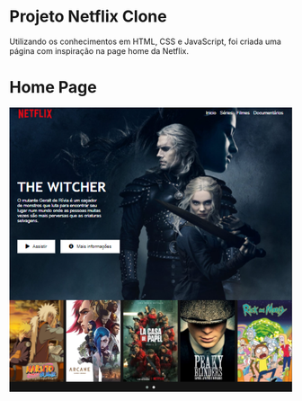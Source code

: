 # Projeto Netflix Clone

Utilizando os conhecimentos em HTML, CSS e JavaScript, foi criada uma página com inspiração na page home da Netflix.

# Home Page
<img src="./img/home.png">
